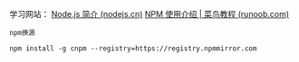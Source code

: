 
学习网站：
[Node.js 简介 (nodejs.cn)](https://dev.nodejs.cn/learn/introduction-to-nodejs/)
[NPM 使用介绍 | 菜鸟教程 (runoob.com)](https://www.runoob.com/nodejs)

```
npm换源

npm install -g cnpm --registry=https://registry.npmmirror.com
```

